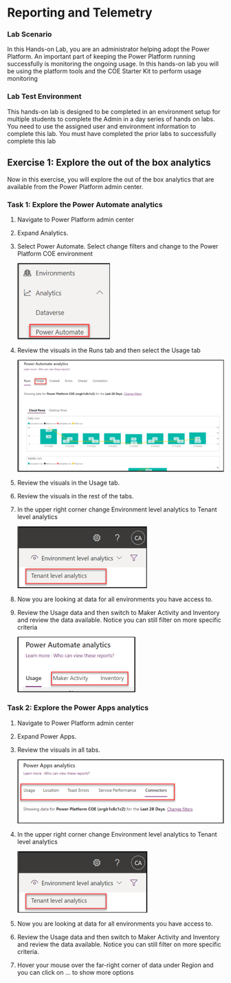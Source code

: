 # Reporting and Telemetry

### Lab Scenario

In this Hands-on Lab, you are an administrator helping adopt the Power Platform.
An important part of keeping the Power Platform running successfully is monitoring the ongoing usage. 
In this hands-on lab you will be using the platform tools and the COE Starter Kit to perform usage 
monitoring

### Lab Test Environment

This hands-on lab is designed to be completed in an environment setup for multiple students to complete 
the Admin in a day series of hands on labs.
You need to use the assigned user and environment information to complete this lab. You must have 
completed the prior labs to successfully complete this lab

## Exercise 1: Explore the out of the box analytics

Now in this exercise, you will explore the out of the box analytics that are available from the Power 
Platform admin center.

### Task 1: Explore the Power Automate analytics

1. Navigate to Power Platform admin center
2. Expand Analytics.
3. Select Power Automate. Select change filters and change to the Power Platform COE environment

    ![](images/L02-1.png)

4. Review the visuals in the Runs tab and then select the Usage tab

    ![](images/L02-2.png)
    
5. Review the visuals in the Usage tab.
6. Review the visuals in the rest of the tabs.
7. In the upper right corner change Environment level analytics to Tenant level analytics

     ![](images/L02-3.png)
     
8. Now you are looking at data for all environments you have access to.
9. Review the Usage data and then switch to Maker Activity and Inventory and review the data available. Notice you can still filter on more specific criteria

     ![](images/L02-4.png)
     
### Task 2: Explore the Power Apps analytics

1. Navigate to Power Platform admin center
2. Expand Power Apps.
3. Review the visuals in all tabs.

    ![](images/L02-5.png)
    
4. In the upper right corner change Environment level analytics to Tenant level analytics

    ![](images/L02-6.png)
    
5. Now you are looking at data for all environments you have access to.
6. Review the Usage data and then switch to Maker Activity and Inventory and review the data available. Notice you can still filter on more specific criteria.
7. Hover your mouse over the far-right corner of data under Region and you can click on … to show more options
